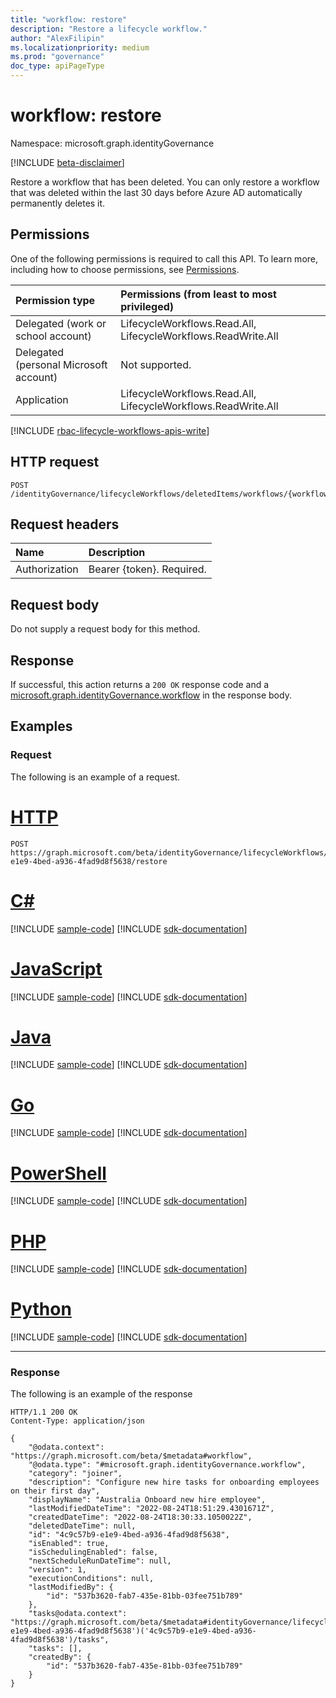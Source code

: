```yaml
---
title: "workflow: restore"
description: "Restore a lifecycle workflow."
author: "AlexFilipin"
ms.localizationpriority: medium
ms.prod: "governance"
doc_type: apiPageType
---
```


# workflow: restore

Namespace: microsoft.graph.identityGovernance

[!INCLUDE [beta-disclaimer](../../includes/beta-disclaimer.md)]

Restore a workflow that has been deleted. You can only restore a workflow that was deleted within the last 30 days before Azure AD automatically permanently deletes it.

## Permissions

One of the following permissions is required to call this API. To learn more, including how to choose permissions, see [Permissions](/graph/permissions-reference).

|Permission type|Permissions (from least to most privileged)|
|:---|:---|
|Delegated (work or school account)|LifecycleWorkflows.Read.All, LifecycleWorkflows.ReadWrite.All|
|Delegated (personal Microsoft account)|Not supported.|
|Application|LifecycleWorkflows.Read.All, LifecycleWorkflows.ReadWrite.All|

[!INCLUDE [rbac-lifecycle-workflows-apis-write](../includes/rbac-for-apis/rbac-lifecycle-workflows-apis-write.md)]

## HTTP request

<!-- {
  "blockType": "ignored"
}
-->
``` http
POST /identityGovernance/lifecycleWorkflows/deletedItems/workflows/{workflowId}/restore
```

## Request headers

|Name|Description|
|:---|:---|
|Authorization|Bearer {token}. Required.|

## Request body

Do not supply a request body for this method.

## Response

If successful, this action returns a `200 OK` response code and a [microsoft.graph.identityGovernance.workflow](../resources/identitygovernance-workflow.md) in the response body.

## Examples

### Request

The following is an example of a request.

# [HTTP](#tab/http)
<!-- {
  "blockType": "request",
  "name": "lifecycleworkflows_workflowthis.restore"
}
-->
``` http
POST https://graph.microsoft.com/beta/identityGovernance/lifecycleWorkflows/deletedItems/workflows/4c9c57b9-e1e9-4bed-a936-4fad9d8f5638/restore
```

# [C#](#tab/csharp)
[!INCLUDE [sample-code](../includes/snippets/csharp/lifecycleworkflows-workflowthisrestore-csharp-snippets.md)]
[!INCLUDE [sdk-documentation](../includes/snippets/snippets-sdk-documentation-link.md)]

# [JavaScript](#tab/javascript)
[!INCLUDE [sample-code](../includes/snippets/javascript/lifecycleworkflows-workflowthisrestore-javascript-snippets.md)]
[!INCLUDE [sdk-documentation](../includes/snippets/snippets-sdk-documentation-link.md)]

# [Java](#tab/java)
[!INCLUDE [sample-code](../includes/snippets/java/lifecycleworkflows-workflowthisrestore-java-snippets.md)]
[!INCLUDE [sdk-documentation](../includes/snippets/snippets-sdk-documentation-link.md)]

# [Go](#tab/go)
[!INCLUDE [sample-code](../includes/snippets/go/lifecycleworkflows-workflowthisrestore-go-snippets.md)]
[!INCLUDE [sdk-documentation](../includes/snippets/snippets-sdk-documentation-link.md)]

# [PowerShell](#tab/powershell)
[!INCLUDE [sample-code](../includes/snippets/powershell/lifecycleworkflows-workflowthisrestore-powershell-snippets.md)]
[!INCLUDE [sdk-documentation](../includes/snippets/snippets-sdk-documentation-link.md)]

# [PHP](#tab/php)
[!INCLUDE [sample-code](../includes/snippets/php/lifecycleworkflows-workflowthisrestore-php-snippets.md)]
[!INCLUDE [sdk-documentation](../includes/snippets/snippets-sdk-documentation-link.md)]

# [Python](#tab/python)
[!INCLUDE [sample-code](../includes/snippets/python/lifecycleworkflows-workflowthisrestore-python-snippets.md)]
[!INCLUDE [sdk-documentation](../includes/snippets/snippets-sdk-documentation-link.md)]

---

### Response
The following is an example of the response

<!-- {
  "blockType": "response",
  "truncated": true,
  "@odata.type": "microsoft.graph.identityGovernance.workflow"
}
-->
``` http
HTTP/1.1 200 OK
Content-Type: application/json

{
    "@odata.context": "https://graph.microsoft.com/beta/$metadata#workflow",
    "@odata.type": "#microsoft.graph.identityGovernance.workflow",
    "category": "joiner",
    "description": "Configure new hire tasks for onboarding employees on their first day",
    "displayName": "Australia Onboard new hire employee",
    "lastModifiedDateTime": "2022-08-24T18:51:29.4301671Z",
    "createdDateTime": "2022-08-24T18:30:33.1050022Z",
    "deletedDateTime": null,
    "id": "4c9c57b9-e1e9-4bed-a936-4fad9d8f5638",
    "isEnabled": true,
    "isSchedulingEnabled": false,
    "nextScheduleRunDateTime": null,
    "version": 1,
    "executionConditions": null,
    "lastModifiedBy": {
        "id": "537b3620-fab7-435e-81bb-03fee751b789"
    },
    "tasks@odata.context": "https://graph.microsoft.com/beta/$metadata#identityGovernance/lifecycleWorkflows/deletedItems/workflows('4c9c57b9-e1e9-4bed-a936-4fad9d8f5638')('4c9c57b9-e1e9-4bed-a936-4fad9d8f5638')/tasks",
    "tasks": [],
    "createdBy": {
        "id": "537b3620-fab7-435e-81bb-03fee751b789"
    }
}
```
